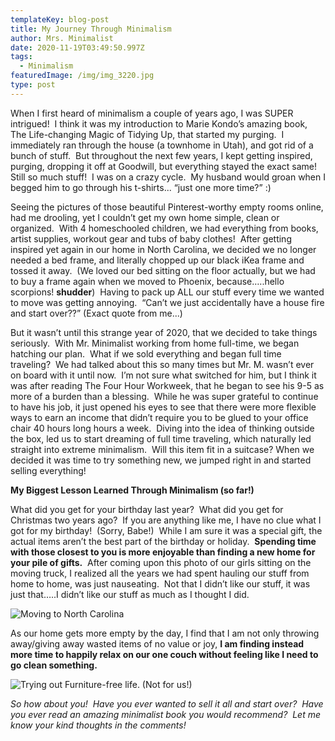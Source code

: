 ```yaml
---
templateKey: blog-post
title: My Journey Through Minimalism
author: Mrs. Minimalist
date: 2020-11-19T03:49:50.997Z
tags:
  - Minimalism
featuredImage: /img/img_3220.jpg
type: post
---
```


When I first heard of minimalism a couple of years ago, I was SUPER intrigued!  I think it was my introduction to Marie Kondo’s amazing book, The Life-changing Magic of Tidying Up, that started my purging.  I immediately ran through the house (a townhome in Utah), and got rid of a bunch of stuff.  But throughout the next few years, I kept getting inspired, purging, dropping it off at Goodwill, but everything stayed the exact same! Still so much stuff!  I was on a crazy cycle.  My husband would groan when I begged him to go through his t-shirts... “just one more time?” :)

Seeing the pictures of those beautiful Pinterest-worthy empty rooms online, had me drooling, yet I couldn’t get my own home simple, clean or organized.  With 4 homeschooled children, we had everything from books, artist supplies, workout gear and tubs of baby clothes!  After getting inspired yet again in our home in North Carolina, we decided we no longer needed a bed frame, and literally chopped up our black iKea frame and tossed it away.  (We loved our bed sitting on the floor actually, but we had to buy a frame again when we moved to Phoenix, because…..hello scorpions! **shudder**)  Having to pack up ALL our stuff every time we wanted to move was getting annoying.  “Can’t we just accidentally have a house fire and start over??” (Exact quote from me...)

But it wasn’t until this strange year of 2020, that we decided to take things seriously.  With Mr. Minimalist working from home full-time, we began hatching our plan.  What if we sold everything and began full time traveling?  We had talked about this so many times but Mr. M. wasn’t ever on board with it until now.  I’m not sure what switched for him, but I think it was after reading The Four Hour Workweek, that he began to see his 9-5 as more of a burden than a blessing.  While he was super grateful to continue to have his job, it just opened his eyes to see that there were more flexible ways to earn an income that didn’t require you to be glued to your office chair 40 hours long hours a week.  Diving into the idea of thinking outside the box, led us to start dreaming of full time traveling, which naturally led straight into extreme minimalism.  Will this item fit in a suitcase? When we decided it was time to try something new, we jumped right in and started selling everything!

**My Biggest Lesson Learned Through Minimalism (so far!)**

What did you get for your birthday last year?  What did you get for Christmas two years ago?  If you are anything like me, I have no clue what I got for my birthday!  (Sorry, Babe!)  While I am sure it was a special gift, the actual items aren’t the best part of the birthday or holiday.  **Spending time with those closest to you is more enjoyable than finding a new home for your pile of gifts.**  After coming upon this photo of our girls sitting on the moving truck, I realized all the years we had spent hauling our stuff from home to home, was just nauseating.  Not that I didn’t like our stuff, it was just that…..I didn’t like our stuff as much as I thought I did.

![](/img/img_20180616_161310.jpg "Moving to North Carolina")

As our home gets more empty by the day, I find that I am not only throwing away/giving away wasted items of no value or joy, **I am finding instead more time to happily relax on our one couch without feeling like I need to go clean something.**

![](/img/img_3220.jpg "Trying out Furniture-free life. (Not for us!)")

_So how about you!  Have you ever wanted to sell it all and start over?  Have you ever read an amazing minimalist book you would recommend?  Let me know your kind thoughts in the comments!_
